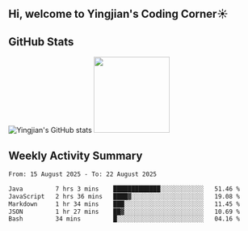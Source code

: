 ## Hi, welcome to Yingjian's Coding Corner☀️

## GitHub Stats
![Yingjian's GitHub stats](https://github-readme-stats.vercel.app/api?username=BigBigBai&show_icons=true&hide=stars,issues&hide_border=true&theme=merko&bg_color=00000000)
<img height="150em" src="https://github-readme-stats.vercel.app/api/top-langs/?username=BigBigBai&layout=compact&hide_border=true&theme=merko&bg_color=00000000"/>

## Weekly Activity Summary

<!--START_SECTION:waka-->

```txt
From: 15 August 2025 - To: 22 August 2025

Java         7 hrs 3 mins    █████████████░░░░░░░░░░░░   51.46 %
JavaScript   2 hrs 36 mins   ████▓░░░░░░░░░░░░░░░░░░░░   19.08 %
Markdown     1 hr 34 mins    ███░░░░░░░░░░░░░░░░░░░░░░   11.45 %
JSON         1 hr 27 mins    ██▓░░░░░░░░░░░░░░░░░░░░░░   10.69 %
Bash         34 mins         █░░░░░░░░░░░░░░░░░░░░░░░░   04.16 %
```

<!--END_SECTION:waka-->



